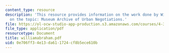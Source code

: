 ```yaml
---
content_type: resource
description: 'This resource provides information on the work done by William Abrahamson
  on the topic: Museum Archive of Urban Negotiations.'
file: https://ol-ocw-studio-app-production.s3.amazonaws.com/courses/4-367-studio-seminar-in-public-art-spring-2006/0e706ff34e13da611724cf8b5ece610b_williamabraham.pdf
file_type: application/pdf
resourcetype: Document
title: williamabraham.pdf
uid: 0e706ff3-4e13-da61-1724-cf8b5ece610b
---
```

